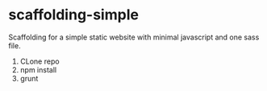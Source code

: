 scaffolding-simple
==================

Scaffolding for a simple static website with minimal javascript and one sass file.

1. CLone repo
2. npm install
3. grunt
